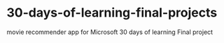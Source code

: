# 30-days-of-learning-final-projects
movie recommender app for Microsoft 30 days of learning Final project
